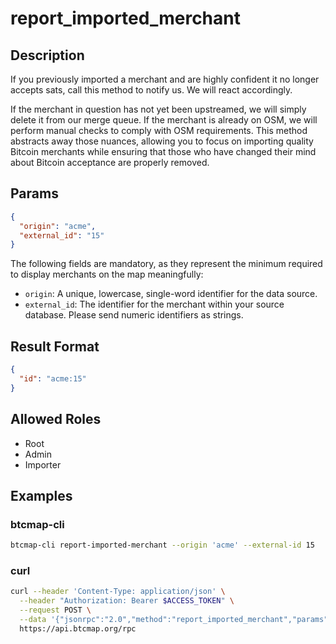 # report_imported_merchant

## Description

If you previously imported a merchant and are highly confident it no longer accepts sats, call this method to notify us. We will react accordingly.

If the merchant in question has not yet been upstreamed, we will simply delete it from our merge queue. If the merchant is already on OSM, we will perform manual checks to comply with OSM requirements. This method abstracts away those nuances, allowing you to focus on importing quality Bitcoin merchants while ensuring that those who have changed their mind about Bitcoin acceptance are properly removed.

## Params

```json
{
  "origin": "acme",
  "external_id": "15"
}
```

The following fields are mandatory, as they represent the minimum required to display merchants on the map meaningfully:

- `origin`: A unique, lowercase, single-word identifier for the data source.
- `external_id`: The identifier for the merchant within your source database. Please send numeric identifiers as strings.

## Result Format

```json
{
  "id": "acme:15"
}
```

## Allowed Roles

- Root
- Admin
- Importer

## Examples

### btcmap-cli

```bash
btcmap-cli report-imported-merchant --origin 'acme' --external-id 15
```

### curl

```bash
curl --header 'Content-Type: application/json' \
  --header "Authorization: Bearer $ACCESS_TOKEN" \
  --request POST \
  --data '{"jsonrpc":"2.0","method":"report_imported_merchant","params":{"origin":"acme","external_id":"15"},"id":1}' \
  https://api.btcmap.org/rpc
```
